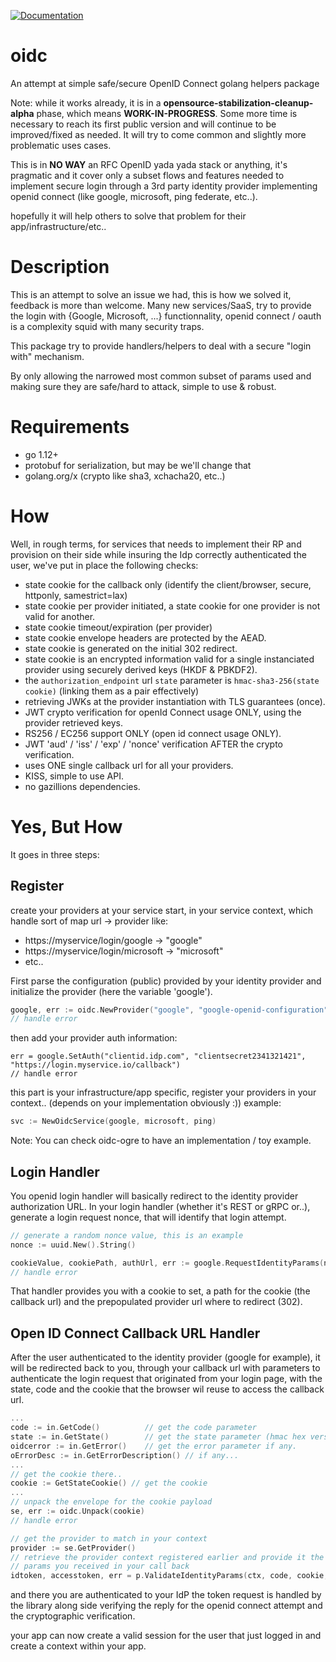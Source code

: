[![Documentation](https://godoc.org/github.com/ermites-io/oidc?status.svg)](http://godoc.org/github.com/ermites-io/oidc)      

oidc
====

An attempt at simple safe/secure OpenID Connect golang helpers package

Note: while it works already, it is in a **opensource-stabilization-cleanup-alpha** phase, which means **WORK-IN-PROGRESS**. 
Some more time is necessary to reach its first public version and will continue to be improved/fixed as needed.
It will try to come common and slightly more problematic uses cases.

This is in **NO WAY** an RFC OpenID yada yada stack or anything, it's pragmatic
and it cover only a subset flows and features needed to implement secure login
through a 3rd party identity provider implementing openid connect (like google,
microsoft, ping federate, etc..).

hopefully it will help others to solve that problem for their app/infrastructure/etc..

Description
===========

This is an attempt to solve an issue we had, this is how we solved it, feedback is more than welcome.
Many new services/SaaS, try to provide the login with {Google, Microsoft, ...} functionnality, 
openid connect / oauth is a complexity squid with many security traps.

This package try to provide handlers/helpers to deal with a secure "login with" mechanism.

By only allowing the narrowed most common subset of params used and making sure they are safe/hard to attack, 
simple to use & robust.

Requirements
============

- go 1.12+
- protobuf for serialization, but may be we'll change that
- golang.org/x (crypto like sha3, xchacha20, etc..)


How
===

Well, in rough terms, for services that needs to implement their RP and
provision on their side while insuring the Idp correctly authenticated the user,
we've put in place the following checks:

- state cookie for the callback only (identify the client/browser, secure, httponly, samestrict=lax)
- state cookie per provider initiated, a state cookie for one provider is not valid for another.
- state cookie timeout/expiration (per provider)
- state cookie envelope headers are protected by the AEAD.
- state cookie is generated on the initial 302 redirect.
- state cookie is an encrypted information valid for a single instanciated
  provider using securely derived keys (HKDF & PBKDF2).
- the `authorization_endpoint` url `state` parameter is `hmac-sha3-256(state cookie)`
  (linking them as a pair effectively)
- retrieving JWKs at the provider instantiation with TLS guarantees (once).
- JWT crypto verification for openId Connect usage ONLY, using the provider
  retrieved keys.
- RS256 / EC256 support ONLY (open id connect usage ONLY).
- JWT 'aud' / 'iss' / 'exp' / 'nonce' verification AFTER the crypto
  verification.
- uses ONE single callback url for all your providers.
- KISS, simple to use API.
- no gazillions dependencies.


Yes, But How
============
It goes in three steps:

## Register 

create your providers at your service start, in your service context, which handle sort of map url -> provider
like: 

- https://myservice/login/google -> "google"
- https://myservice/login/microsoft -> "microsoft"
- etc..

First parse the configuration (public) provided by your identity provider and initialize the provider 
(here the variable 'google').

```go
google, err := oidc.NewProvider("google", "google-openid-configuration")
// handle error
```

then add your provider auth information:

```
err = google.SetAuth("clientid.idp.com", "clientsecret2341321421", "https://login.myservice.io/callback")
// handle error
```

this part is your infrastructure/app specific, register your providers in your context.. (depends on your implementation obviously :))
example:

```go
svc := NewOidcService(google, microsoft, ping)

```

Note: You can check oidc-ogre to have an implementation / toy example.


## Login Handler

You openid login handler will basically redirect to the identity provider
authorization URL.
In your login handler (whether it's REST or gRPC or..), generate a login request nonce, that will identify that login attempt. 

```go
// generate a random nonce value, this is an example
nonce := uuid.New().String()

cookieValue, cookiePath, authUrl, err := google.RequestIdentityParams(nonce)
// handle error
```

That handler provides you with a cookie to set, a path for the cookie (the callback url) and the prepopulated provider url 
where to redirect (302).


## Open ID Connect Callback URL Handler

After the user authenticated to the identity provider (google for example), it
will be redirected back to you, through your callback url with parameters to authenticate the
login request that originated from your login page, with the state, code and the
cookie that the browser wil reuse to access the callback url.

```go
...
code := in.GetCode()          // get the code parameter
state := in.GetState()        // get the state parameter (hmac hex version of the cookie state)
oidcerror := in.GetError()    // get the error parameter if any.
oErrorDesc := in.GetErrorDescription() // if any...
...
// get the cookie there.. 
cookie := GetStateCookie() // get the cookie
...
// unpack the envelope for the cookie payload
se, err := oidc.Unpack(cookie)
// handle error 

// get the provider to match in your context
provider := se.GetProvider()
// retrieve the provider context registered earlier and provide it the
// params you received in your call back
idtoken, accesstoken, err = p.ValidateIdentityParams(ctx, code, cookie, state)
```

and there you are authenticated to your IdP the token request is handled by the
library along side verifying the reply for the openid connect attempt and the
cryptographic verification.

your app can now create a valid session for the user that just logged in and
create a context within your app.
